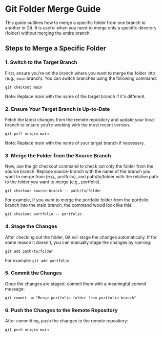 # Git Folder Merge Guide

This guide outlines how to merge a specific folder from one branch to another in Git. It is useful when you need to merge only a specific directory (folder) without merging the entire branch.

## Steps to Merge a Specific Folder

### 1. Switch to the Target Branch

First, ensure you're on the branch where you want to merge the folder into (e.g., `main` branch). You can switch branches using the following command:

`git checkout main`

Note: Replace main with the name of the target branch if it's different.

### 2. Ensure Your Target Branch is Up-to-Date

Fetch the latest changes from the remote repository and update your local branch to ensure you’re working with the most recent version.

`git pull origin main`

Note: Replace main with the name of your target branch if necessary.

### 3. Merge the Folder from the Source Branch

Now, use the git checkout command to check out only the folder from the source branch. Replace source-branch with the name of the branch you want to merge from (e.g., portfolio), and path/to/folder with the relative path to the folder you want to merge (e.g., portfolio).

`git checkout source-branch -- path/to/folder`

For example, if you want to merge the portfolio folder from the portfolio branch into the main branch, the command would look like this:

`git checkout portfolio -- portfolio`

### 4. Stage the Changes

After checking out the folder, Git will stage the changes automatically. If for some reason it doesn't, you can manually stage the changes by running:

`git add path/to/folder`

For example:
`git add portfolio`

### 5. Commit the Changes

Once the changes are staged, commit them with a meaningful commit message:

`git commit -m "Merge portfolio folder from portfolio branch"`

### 6. Push the Changes to the Remote Repository

After committing, push the changes to the remote repository:

`git push origin main`
